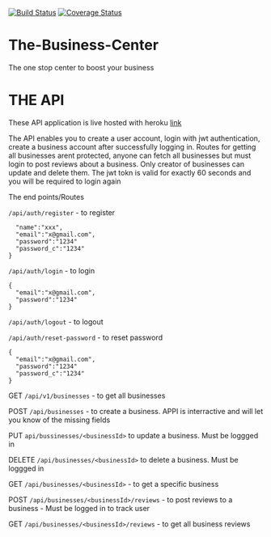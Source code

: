 [![Build Status](https://travis-ci.org/dondrzzy/The-Business-Center.svg?branch=master)](https://travis-ci.org/dondrzzy/The-Business-Center)
[![Coverage Status](https://coveralls.io/repos/github/dondrzzy/The-Business-Center/badge.svg)](https://coveralls.io/github/dondrzzy/The-Business-Center)
# The-Business-Center
The one stop center to boost your business


# THE API

These API application is live hosted with heroku [link](https://the-business-center.herokuapp.com)


The API enables you to create a user account, login with jwt authentication, create a business account after successfully logging in. 
Routes for getting all businesses arent protected, anyone can fetch all businesses but must login to post reviews about a business.
Only creator of businesses can update and delete them.
The jwt tokn is valid for exactly 60 seconds and you will be required to login again


The end points/Routes

`/api/auth/register` - to register 
```{
  "name":"xxx",
  "email":"x@gmail.com",
  "password":"1234"
  "password_c":"1234"
}
``` 


`/api/auth/login` - to login
```
{
  "email":"x@gmail.com",
  "password":"1234"
}
```

`/api/auth/logout` - to logout


`/api/auth/reset-password` - to reset password

```
{
  "email":"x@gmail.com",
  "password":"1234"
  "password_c":"1234"
}
```


GET `/api/v1/businesses` - to get all businesses

POST `/api/businesses` - to create a business. APPI is interractive and will let you know of the missing fields

PUT `api/bussinesses/<businessId>` to update a business. Must be loggged in
  
DELETE `/api/businesses/<businessId>` to delete a business. Must be loggged in
  
GET  `/api/businesses/<businessId>` - to get a specific business
  
POST  `/api/businesses/<businessId>/reviews` - to post reviews to a business - Must be logged in to track user
  
GET  `/api/businesses/<businessId>/reviews` - to get all business reviews
  
  




